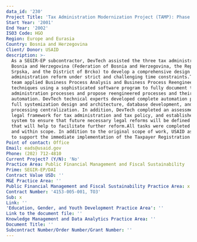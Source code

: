 ```yaml
---
data_id: '230'
Project Title: 'Tax Administration Modernization Project (TAMP): Phase I'
Start Year: '2001'
End Year: '2002'
ISO3 Code: HGO
Region: Europe and Eurasia
Country: Bosnia and Herzegovina
Client/ Donor: USAID
description: >-
  As a SEGIR-EP subcontractor, DevTech assisted the three tax administrations in
  Bosnia and Herzegovina (Federation of Bosnia and Herzegovina, the Republic of
  Srpska, and the District of Brcko) to develop a comprehensive design for tax
  administration reform under strict and challenging time constraints.The TAMP
  team applied Business Process Analysis and Business Process Reengineering
  techniques using a sophisticated software program to fully document the tax
  administration processes and propose reengineered processes and their
  automation. DevTech technical experts developed complete automation plans,
  full systemization design and architecture, database development, and data
  processing centralization. In addition, DevTech completed an assessment of the
  legal framework for tax administration and tax policy, and established a
  system to ensure that future necessary legal reforms will be defined in a way
  that will help to facilitate further reform.All tasks were completed on time
  and within scope. In addition to the original scope of work, USAID asked TAMP
  to support the immediate implementation of the Taxpayer Registration system.
Point of contact: Office
Email: eads@usaid.gov
Phone: (202) 712-4810
Current Project? (Y/N): 'No'
Practice Area: Public Financial Management and Fiscal Sustainability
Prime: SEGIR-EP/DAI
Contract Value USD: ''
M&E Practice Area: ''
Public Financial Management and Fiscal Sustainability Practice Area: x
Contract Number: '4153-005-001, TO3'
Sub: x
Link: ''
'Education, Gender, and Youth Development Practice Area': ''
Link to the document file: ''
Knowledge Management and Data Analytics Practice Area: ''
Document Title: ''
Subcontract Number/Order Number/Grant Number: ''
---
```

